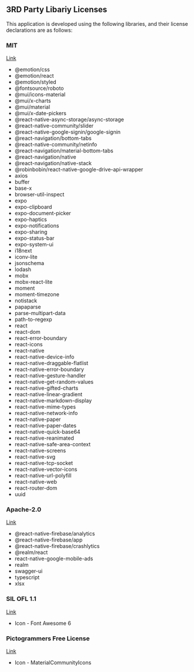 ## 3RD Party Libariy Licenses

This application is developed using the following libraries, and their license declarations are as follows:

### MIT

[Link](https://en.wikipedia.org/wiki/MIT_License)
 * @emotion/css
 * @emotion/react
 * @emotion/styled
 * @fontsource/roboto
 * @mui/icons-material
 * @mui/x-charts
 * @mui/material
 * @mui/x-date-pickers
 * @react-native-async-storage/async-storage
 * @react-native-community/slider
 * @react-native-google-signin/google-signin
 * @react-navigation/bottom-tabs
 * @react-native-community/netinfo
 * @react-navigation/material-bottom-tabs
 * @react-navigation/native
 * @react-navigation/native-stack
 * @robinbobin/react-native-google-drive-api-wrapper
 * axios
 * buffer
 * base-x
 * browser-util-inspect
 * expo
 * expo-clipboard
 * expo-document-picker
 * expo-haptics
 * expo-notifications
 * expo-sharing
 * expo-status-bar
 * expo-system-ui
 * i18next 
 * iconv-lite
 * jsonschema
 * lodash
 * mobx
 * mobx-react-lite
 * moment
 * moment-timezone
 * notistack
 * papaparse
 * parse-multipart-data
 * path-to-regexp
 * react
 * react-dom
 * react-error-boundary
 * react-icons
 * react-native
 * react-native-device-info 
 * react-native-draggable-flatlist
 * react-native-error-boundary
 * react-native-gesture-handler
 * react-native-get-random-values
 * react-native-gifted-charts
 * react-native-linear-gradient
 * react-native-markdown-display
 * react-native-mime-types  
 * react-native-network-info
 * react-native-paper
 * react-native-paper-dates
 * react-native-quick-base64
 * react-native-reanimated  
 * react-native-safe-area-context
 * react-native-screens
 * react-native-svg 
 * react-native-tcp-socket
 * react-native-vector-icons
 * react-native-url-polyfill
 * react-native-web
 * react-router-dom
 * uuid
 
### Apache-2.0

[Link](https://www.apache.org/licenses/LICENSE-2.0)

 * @react-native-firebase/analytics
 * @react-native-firebase/app
 * @react-native-firebase/crashlytics
 * @realm/react
 * react-native-google-mobile-ads  
 * realm
 * swagger-ui
 * typescript
 * xlsx

 ### SIL OFL 1.1
 
 [Link](https://openfontlicense.org/open-font-license-official-text/)
 
 * Icon - Font Awesome 6

 ### Pictogrammers Free License
 
 [Link](https://pictogrammers.com/docs/general/license/)

 * Icon - MaterialCommunityIcons 
